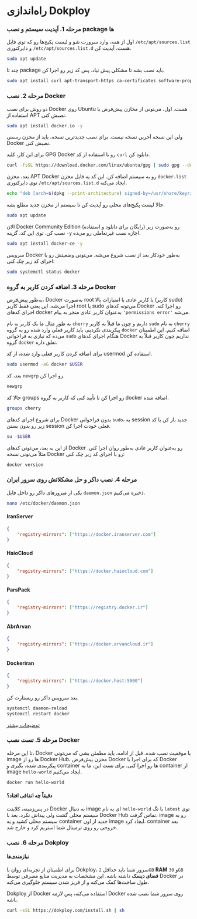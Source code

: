 # راه‌اندازی Dokploy

### مرحله 1. آپدیت سیستم و نصب package‌ ها

اول از همه، وارد سرورت شو و لیست پکیج‌ها رو که توی فایل `/etc/apt/sources.list` و دایرکتوری `/etc/apt/sources.list.d` هست، آپدیت کن.

```bash
sudo apt update
```

چند تا package باید نصب بشه تا مشکلی پیش نیاد. پس کد زیر رو اجرا کن.

```bash
sudo apt install curl apt-transport-https ca-certificates software-properties-common
```

### مرحله 2. نصب Docker

دو روش برای نصب Docker روی Ubuntu هست. اول، می‌تونی از مخازن پیش‌فرض با استفاده از APT نصبش کنی.

```bash
sudo apt install docker.io -y
```

ولی این نسخه آخرین نسخه نیست. برای نصب جدیدترین نسخه، باید از مخزن رسمی Docker نصبش کنی.

برای این کار، کلید GPG Docker رو با استفاده از کد `curl` دانلود کن.

```bash
curl -fsSL https://download.docker.com/linux/ubuntu/gpg | sudo gpg --dearmor -o /usr/share/keyrings/docker-archive-keyring.gpg
```

بعد، مخزن APT Docker رو به سیستم اضافه کن. این کد یه فایل مخزن `docker.list` توی دایرکتوری `/etc/apt/sources.list.d` ایجاد می‌کنه.

```bash
echo "deb [arch=$(dpkg --print-architecture) signed-by=/usr/share/keyrings/docker-archive-keyring.gpg] https://download.docker.com/linux/ubuntu $(lsb_release -cs) stable" | sudo tee /etc/apt/sources.list.d/docker.list > /dev/null
```

حالا لیست پکیج‌های محلی رو آپدیت کن تا سیستم از مخزن جدید مطلع بشه.

```bash
sudo apt update
```

الان Docker Community Edition (رایگان برای دانلود و استفاده) رو به‌صورت زیر نصب کن. توی این کد، گزینه `-y` اجازه نصب غیرتعاملی رو می‌ده.

```bash
sudo apt install docker-ce -y
```

سرویس Docker به‌طور خودکار بعد از نصب شروع می‌شه. می‌تونی وضعیتش رو با اجرای کد زیر چک کنی:

```bash
sudo systemctl status docker
```

### مرحله 3. اضافه کردن کاربر به گروه Docker

به‌طور پیش‌فرض، Docker به‌صورت root یا کاربر عادی با امتیازات بالا (کاربر sudo) اجرا می‌شه. این یعنی فقط کاربر root یا sudo می‌تونه کدهای Docker رو اجرا کنه. اجرای کدهای docker به‌عنوان کاربر عادی منجر به پیام `'permissions error'` می‌شه.

به طور مثال ما یک کاربر به نام `cherry` داریم و چون ما قبلاً یه کاربر `sudo` به نام `cherry` پیکربندی نکردیم، باید کاربر فعلی وارد شده رو به گروه `docker` اضافه کنیم. این اطمینان می‌ده که نیازی به فراخوانی `sudo` هنگام اجرای کدهای Docker نداریم چون کاربر قبلاً به گروه `docker` تعلق داره.

برای اضافه کردن کاربر فعلی وارد شده، از کد usermod استفاده کن.

```bash
sudo usermod -aG docker $USER
```

بعد، کد `newgrp` رو اجرا کن.

```bash
newgrp
```

حالا کد groups رو اجرا کن تا تأیید کنی که کاربر به گروه docker اضافه شده.

```bash
groups cherry
```

برای شروع اجرای کدهای Docker بدون فراخوانی `sudo`، یه session جدید باز کن یا کد زیر رو بدون بستن session فعلی خودت اجرا کن.

```bash
su -$USER
```

از این به بعد، می‌تونی کدهای Docker رو به‌عنوان کاربر عادی به‌طور روان اجرا کنی. مثلاً می‌تونی نسخه Docker رو با اجرای کد زیر چک کنی:

```bash
docker version
```

### مرحله 4. نصب داکر و حل مشکلاتش روی سرور ایران

یکی از میرورهای داکر رو داخل فایل `daemon.json` ذخیره می‌کنیم.

```bash
nano /etc/docker/daemon.json
```

#### IranServer

```json
{
	"registry-mirrors": ["https://docker.iranserver.com"]
}
```

#### HaioCloud

```json
{
	"registry-mirrors": ["https://docker.haiocloud.com"]
}
```

#### ParsPack

```json
{
	"registry-mirrors": ["https://registry.docker.ir"]
}
```

#### AbrArvan

```json
{
	"registry-mirrors": ["https://docker.arvancloud.ir"]
}
```

#### Dockeriran

```json
{
	"registry-mirrors": ["https://docker.host:5000"]
}
```

بعد سرویس داکر رو ریستارت کن.

```bash
systemctl daemon-reload
systemctl restart docker
```

[توضیحات بیشتر](https://github.com/Gozargah/Marzban/discussions/987)

### مرحله 5. تست نصب Docker

تا این مرحله، Docker با موفقیت نصب شده. قبل از ادامه، باید مطمئن بشی که می‌تونی image ها رو از Docker Hub، مخزن پیش‌فرض Docker که برای اجرا با Docker پیکربندی شده، بگیری و container ها رو اجرا کنی. برای تست این، ما یه container از image `hello-world` ایجاد می‌کنیم.

```bash
docker run hello-world
```

#### دقیقاً چه اتفاقی افتاد؟

در پس‌زمینه، کلاینت Docker به دنبال image ای به نام `hello-world` با تگ `latest` توی سیستم محلی گشت ولی پیداش نکرد. بعد با Docker Hub تماس گرفت، image رو به سیستم محلی کشید و یه container جدید از اون image ایجاد کرد. container بعد خروجی رو روی ترمینال شما استریم کرد و خارج شد.

### مرحله 6. نصب Dokploy

#### نیازمندی‌ها

برای اطمینان از تجربه‌ای روان با Dokploy، سرور شما باید حداقل `2GB` **RAM** و `30GB` **فضای دیسک** داشته باشه. این مشخصات به مدیریت منابع مصرفی توسط Docker در طول ساخت‌ها کمک می‌کنه و از فریز شدن سیستم جلوگیری می‌کنه.

Dokploy از Docker استفاده می‌کنه، پس لازمه Docker روی سرور شما نصب شده باشه.

```bash
curl -sSL https://dokploy.com/install.sh | sh
```
